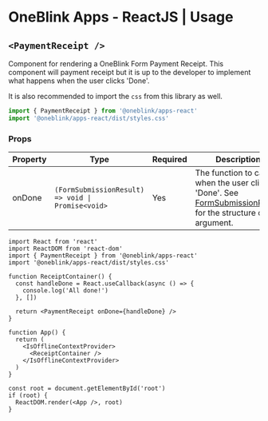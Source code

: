# OneBlink Apps - ReactJS | Usage

## `<PaymentReceipt />`

Component for rendering a OneBlink Form Payment Receipt. This component will payment receipt but it is up to the developer to implement what happens when the user clicks 'Done'.

It is also recommended to import the `css` from this library as well.

```js
import { PaymentReceipt } from '@oneblink/apps-react'
import '@oneblink/apps-react/dist/styles.css'
```

### Props

| Property | Type                                              | Required | Description                                                                                                                                                                                          |
| -------- | ------------------------------------------------- | -------- | ---------------------------------------------------------------------------------------------------------------------------------------------------------------------------------------------------- |
| onDone   | `(FormSubmissionResult) => void \| Promise<void>` | Yes      | The function to call when the user clicks 'Done'. See [FormSubmissionResult](https://oneblink.github.io/apps/modules/submissionService.html#FormSubmissionResult) for the structure of the argument. |

```tsx
import React from 'react'
import ReactDOM from 'react-dom'
import { PaymentReceipt } from '@oneblink/apps-react'
import '@oneblink/apps-react/dist/styles.css'

function ReceiptContainer() {
  const handleDone = React.useCallback(async () => {
    console.log('All done!')
  }, [])

  return <PaymentReceipt onDone={handleDone} />
}

function App() {
  return (
    <IsOfflineContextProvider>
      <ReceiptContainer />
    </IsOfflineContextProvider>
  )
}

const root = document.getElementById('root')
if (root) {
  ReactDOM.render(<App />, root)
}
```
